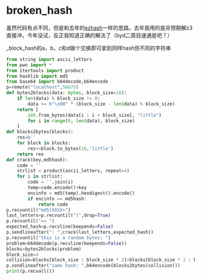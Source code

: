 # broken_hash

虽然代码有点不同，但是和去年的[ezhash](https://github.com/XDSEC/MoeCTF_2022/blob/main/Official_Writeup/Crypto/Moectf_CryptoWriteup.md#ezhash)一样的思路。去年我用的是非预期解z3直接冲，今年没试，反正我知道正确的解法了（byd二周目速通是吧？）

_block_hash的a，b，c和d做个交换即可拿到同样hash但不同的字符串
```py
from string import ascii_letters
from pwn import *
from itertools import product
from hashlib import md5
from base64 import b64decode,b64encode
p=remote("localhost",56675)
def bytes2blocks(data: bytes, block_size=16):
    if len(data) % block_size != 0:
        data += b"\x00" * (block_size - len(data) % block_size)
    return [
        int.from_bytes(data[i : i + block_size], "little")
        for i in range(0, len(data), block_size)
    ]
def blocks2bytes(blocks):
    res=b''
    for block in blocks:
        res+=block.to_bytes(16,'little')
    return res
def crack(key,md5hash):
    code = ''
    strlist = product(ascii_letters, repeat=4)
    for i in strlist:
        code = ''.join(i)
        temp=code.encode()+key
        encinfo = md5(temp).hexdigest().encode()
        if encinfo == md5hash:
            return code
p.recvuntil("md5(XXXX+")
last_letters=p.recvuntil(")",drop=True)
p.recvuntil("== ")
expected_hash=p.recvline(keepends=False)
p.sendlineafter(": ",crack(last_letters,expected_hash))
p.recvuntil("this is a random bytes: ")
problem=b64decode(p.recvline(keepends=False))
blocks=bytes2blocks(problem)
block_size=4
collision=blocks[block_size : block_size * 2]+blocks[block_size * 2 : block_size * 3]+blocks[block_size * 3 :]+blocks[:block_size]
p.sendlineafter("same hash: ",b64encode(blocks2bytes(collision)))
print(p.recvall())
```